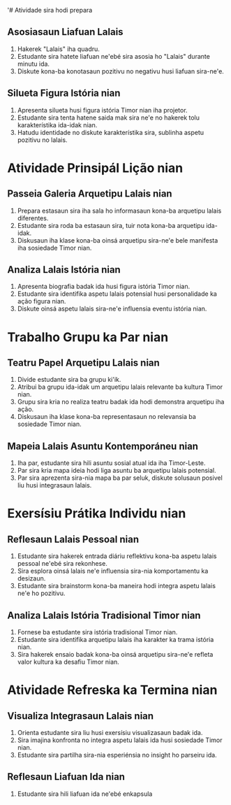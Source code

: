 '# Atividade sira hodi prepara

## Asosiasaun Liafuan Lalais
1. Hakerek "Lalais" iha quadru.
2. Estudante sira hatete liafuan ne'ebé sira asosia ho "Lalais" durante minutu ida.
3. Diskute kona-ba konotasaun pozitivu no negativu husi liafuan sira-ne'e.

## Silueta Figura Istória nian
1. Apresenta silueta husi figura istória Timor nian iha projetor.
2. Estudante sira tenta hatene saida mak sira ne'e no hakerek tolu karakterístika ida-idak nian.
3. Hatudu identidade no diskute karakterístika sira, sublinha aspetu pozitivu no lalais.

# Atividade Prinsipál Lição nian

## Passeia Galeria Arquetipu Lalais nian
1. Prepara estasaun sira iha sala ho informasaun kona-ba arquetipu lalais diferentes.
2. Estudante sira roda ba estasaun sira, tuir nota kona-ba arquetipu ida-idak.
3. Diskusaun iha klase kona-ba oinsá arquetipu sira-ne'e bele manifesta iha sosiedade Timor nian.

## Analiza Lalais Istória nian
1. Apresenta biografia badak ida husi figura istória Timor nian.
2. Estudante sira identifika aspetu lalais potensial husi personalidade ka ação figura nian.
3. Diskute oinsá aspetu lalais sira-ne'e influensia eventu istória nian.

# Trabalho Grupu ka Par nian

## Teatru Papel Arquetipu Lalais nian
1. Divide estudante sira ba grupu ki'ik.
2. Atribui ba grupu ida-idak um arquetipu lalais relevante ba kultura Timor nian.
3. Grupu sira kria no realiza teatru badak ida hodi demonstra arquetipu iha ação.
4. Diskusaun iha klase kona-ba representasaun no relevansia ba sosiedade Timor nian.

## Mapeia Lalais Asuntu Kontemporáneu nian
1. Iha par, estudante sira hili asuntu sosial atual ida iha Timor-Leste.
2. Par sira kria mapa ideia hodi liga asuntu ba arquetipu lalais potensial.
3. Par sira aprezenta sira-nia mapa ba par seluk, diskute solusaun posivel liu husi integrasaun lalais.

# Exersísiu Prátika Individu nian

## Reflesaun Lalais Pessoal nian
1. Estudante sira hakerek entrada diáriu reflektivu kona-ba aspetu lalais pessoal ne'ebé sira rekonhese.
2. Sira esplora oinsá lalais ne'e influensia sira-nia komportamentu ka desizaun.
3. Estudante sira brainstorm kona-ba maneira hodi integra aspetu lalais ne'e ho pozitivu.

## Analiza Lalais Istória Tradisional Timor nian
1. Fornese ba estudante sira istória tradisional Timor nian.
2. Estudante sira identifika arquetipu lalais iha karakter ka trama istória nian.
3. Sira hakerek ensaio badak kona-ba oinsá arquetipu sira-ne'e refleta valor kultura ka desafiu Timor nian.

# Atividade Refreska ka Termina nian

## Visualiza Integrasaun Lalais nian
1. Orienta estudante sira liu husi exersísiu visualizasaun badak ida.
2. Sira imajina konfronta no integra aspetu lalais ida husi sosiedade Timor nian.
3. Estudante sira partilha sira-nia esperiénsia no insight ho parseiru ida.

## Reflesaun Liafuan Ida nian
1. Estudante sira hili liafuan ida ne'ebé enkapsula